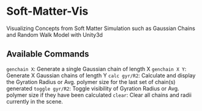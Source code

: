 # Soft-Matter-Vis
Visualizing Concepts from Soft Matter Simulation such as Gaussian Chains and Random Walk Model with Unity3d

## Available Commands
`genchain X`: Generate a single Gaussian chain of length X
`genchain X Y`: Generate X Gaussian chains of length Y
`calc gyr/R2`: Calculate and display the Gyration Radius or Avg. polymer size for the last set of chain(s) generated
`toggle gyr/R2`: Toggle visibility of Gyration Radius or Avg. polymer size if they have been calculated
`clear`: Clear all chains and radii currently in the scene.
